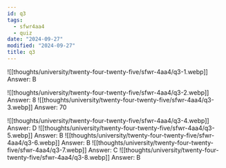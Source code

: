```yaml
---
id: q3
tags:
  - sfwr4aa4
  - quiz
date: "2024-09-27"
modified: "2024-09-27"
title: q3
---
```


![[thoughts/university/twenty-four-twenty-five/sfwr-4aa4/q3-1.webp]]
Answer: B

![[thoughts/university/twenty-four-twenty-five/sfwr-4aa4/q3-2.webp]]
Answer: 8
![[thoughts/university/twenty-four-twenty-five/sfwr-4aa4/q3-3.webp]]
Answer: 70

![[thoughts/university/twenty-four-twenty-five/sfwr-4aa4/q3-4.webp]]
Answer: D
![[thoughts/university/twenty-four-twenty-five/sfwr-4aa4/q3-5.webp]]
Answer: B
![[thoughts/university/twenty-four-twenty-five/sfwr-4aa4/q3-6.webp]]
Answer: B
![[thoughts/university/twenty-four-twenty-five/sfwr-4aa4/q3-7.webp]]
Answer: C
![[thoughts/university/twenty-four-twenty-five/sfwr-4aa4/q3-8.webp]]
Answer: B
